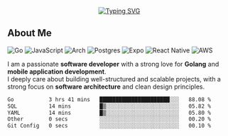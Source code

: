 <p align="center">
  <a href="https://git.io/typing-svg">
    <img src="https://readme-typing-svg.demolab.com?font=Fira+Code&weight=600&size=28&pause=10&color=3399FF&center=true&width=435&lines=Hi+there;I'm+Washington;A+Software+Developer" alt="Typing SVG" />
  </a>
</p>

## About Me
![Go](https://img.shields.io/badge/go-%2300ADD8.svg?style=for-the-badge&logo=go&logoColor=white)
![JavaScript](https://img.shields.io/badge/javascript-%23323330.svg?style=for-the-badge&logo=javascript&logoColor=%23F7DF1E)
![Arch](https://img.shields.io/badge/Arch%20Linux-1793D1?logo=arch-linux&logoColor=fff&style=for-the-badge)
![Postgres](https://img.shields.io/badge/postgres-%23316192.svg?style=for-the-badge&logo=postgresql&logoColor=white) 
![Expo](https://img.shields.io/badge/expo-1C1E24?style=for-the-badge&logo=expo&logoColor=#D04A37)
![React Native](https://img.shields.io/badge/react_native-%2320232a.svg?style=for-the-badge&logo=react&logoColor=%2361DAFB)
![AWS](https://img.shields.io/badge/AWS-%23FF9900.svg?style=for-the-badge&logo=amazon-aws&logoColor=white)

I am a passionate **software developer** with a strong love for **Golang** and **mobile application development**.  
I deeply care about building well-structured and scalable projects, with a strong focus on **software architecture** and clean design principles.  

<!--START_SECTION:waka-->

```txt
Go           3 hrs 41 mins   ██████████████████████░░░   88.08 %
SQL          14 mins         █▒░░░░░░░░░░░░░░░░░░░░░░░   05.82 %
YAML         14 mins         █▒░░░░░░░░░░░░░░░░░░░░░░░   05.80 %
Other        0 secs          ░░░░░░░░░░░░░░░░░░░░░░░░░   00.20 %
Git Config   0 secs          ░░░░░░░░░░░░░░░░░░░░░░░░░   00.10 %
```

<!--END_SECTION:waka-->
